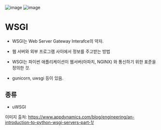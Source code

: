 ![image](https://user-images.githubusercontent.com/15938354/140238406-0edcab15-b641-4a07-b81d-c61ab7912031.png)
![image](https://user-images.githubusercontent.com/15938354/146282054-ac098c23-c9eb-4792-8ee2-3356a5c254da.png)

# WSGI
- WSGI는 Web Server Gateway Interafce의 약자.
- 웹 서버와 외부 프로그램 사이에서 정보를 주고받는 방법 

- WSGI는 파이썬 애플리케이션이 웹서버(아파치, NGINX) 와 통신하기 위한 표준을 정의한 것. 
- gunicorn, uwsgi 등이 있음.


## 종류
- uWSGI

이미지 출처: https://www.appdynamics.com/blog/engineering/an-introduction-to-python-wsgi-servers-part-1/

